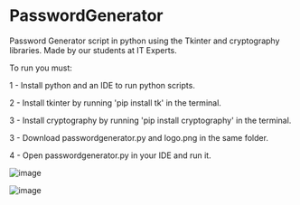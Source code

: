 # PasswordGenerator
Password Generator script in python using the Tkinter and cryptography libraries. Made by our students at IT Experts.

To run you must:

1 - Install python and an IDE to run python scripts.

2 - Install tkinter by running 'pip install tk' in the terminal.

3 - Install cryptography by running 'pip install cryptography' in the terminal.

3 - Download passwordgenerator.py and logo.png in the same folder.

4 - Open passwordgenerator.py in your IDE and run it.

![image](https://github.com/ITExpertsCoding/PasswordGenerator/assets/118006951/6f11e4f4-797c-4489-8a04-80eef82ccdc9)


![image](https://github.com/ITExpertsCoding/PasswordGenerator/assets/118006951/ae0a52a2-e3ba-48f8-9418-035bb88f3016)
